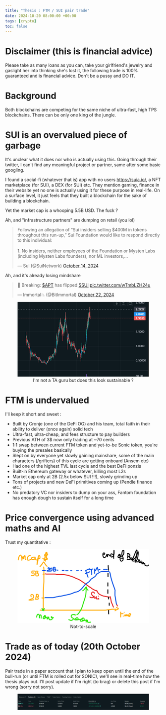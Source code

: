 ```yaml
---
title: "Thesis : FTM / SUI pair trade"
date: 2024-10-20 08:00:00 +00:00
tags: [crypto]
toc: false
---
```


# Disclaimer (this is financial advice)

Please take as many loans as you can, take your girlfriend's jewelry and gaslight her into thinking she's lost it, the following trade is 100% guaranteed and is financial advice. Don't be a pussy and DO IT.

# Background

Both blockchains are competing for the same niche of ultra-fast, high TPS blockchains. There can be only one king of the jungle. 

# SUI is an overvalued piece of garbage

It's unclear what it does nor who is actually using this. Going through their twitter, I can't find any meaningful project or partner, same after some basic googling. <br>

I found a social-fi (whatever that is) app with no users https://suia.io/, a NFT marketplace (for SUI), a DEX (for SUI) etc. They mention gaming, finance in their website yet no one is actually using it for these purpose in real-life. On a surface level, it just feels that they built a blockchain for the sake of building a blockchain. <br>

Yet the market cap is a whooping 5.5B USD. The fuck ? <br>

Ah, and "infrastructure partners" are dumping on retail (you lol)

<blockquote class="twitter-tweet"><p lang="en" dir="ltr">Following an allegation of “Sui insiders selling $400M in tokens throughout this run-up,” Sui Foundation would like to respond directly to this individual: <br><br>1. No insiders, neither employees of the Foundation or Mysten Labs (including Mysten Labs founders), nor ML investors,…</p>&mdash; Sui (@SuiNetwork) <a href="https://twitter.com/SuiNetwork/status/1845890142906863865?ref_src=twsrc%5Etfw">October 14, 2024</a></blockquote> <script async src="https://platform.twitter.com/widgets.js" charset="utf-8"></script>

Ah, and it's already losing mindshare 

<blockquote class="twitter-tweet"><p lang="en" dir="ltr">🚨 Breaking: <a href="https://twitter.com/search?q=%24APT&amp;src=ctag&amp;ref_src=twsrc%5Etfw">$APT</a> has flipped <a href="https://twitter.com/search?q=%24SUI&amp;src=ctag&amp;ref_src=twsrc%5Etfw">$SUI</a> <a href="https://t.co/wTmbLZH24u">pic.twitter.com/wTmbLZH24u</a></p>&mdash; Immortal💥 (@BitImmortal) <a href="https://twitter.com/BitImmortal/status/1848587698329588136?ref_src=twsrc%5Etfw">October 22, 2024</a></blockquote> <script async src="https://platform.twitter.com/widgets.js" charset="utf-8"></script>

<figure style="text-align: center;">
  <img src="/assets/img/sui/sui_1d.png" alt="sui(cide)">
<figcaption>I'm not a TA guru but does this look sustainable ?</figcaption>
</figure> 


# FTM is undervalued

I'll keep it short and sweet : 
<ul>
  <li>Built by Cronje (one of the DeFi OG) and his team, total faith in their ability to deliver (once again) solid tech </li>
  <li>Ultra-fast, ultra-cheap, and fees structure to pay builders</li>
  <li>Previous ATH of 3$ now only trading at ~70 cents</li>
  <li>1:1 swap between current FTM token and yet-to-be Sonic token, you're buying the presales basically</li>
  <li>Slept on by everyone yet slowly gaining mainshare, some of the main characters (/grifters) of this cycle are getting onboard (Ansem etc)</li>
  <li>Had one of the highest TVL last cycle and the best DeFi ponzis</li>
  <li>Built-in Ethereum gateway or whatever, killing most L2s</li>
  <li>Market cap only at 2B (2.5x below SUI !!!), slowly grinding up</li>
  <li>Tons of projects and new DeFi primitives coming up (Pendle finance etc.)</li>
  <li>No predatory VC nor insiders to dump on your ass, Fantom foundation has enough dough to sustain itself for a long time</li>
</ul>


# Price convergence using advanced maths and AI

Trust my quantitative : <br>

<figure style="text-align: center;">
  <img src="/assets/img/sui/model.png" alt="AI">
<figcaption>Not-to-scale</figcaption>
</figure> 


# Trade as of today (20th October 2024)

Pair trade in a paper account that I plan to keep open until the end of the bull-run (or until FTM is rolled out for SONIC), we'll see in real-time how the thesis plays out. I'll post update if I'm right (to brag) or delete this post if I'm wrong (sorry not sorry).

<figure style="text-align: center;">
  <img src="/assets/img/sui/trade.png" alt="trade">
</figure> 

